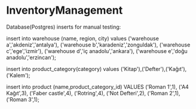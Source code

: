 ﻿# InventoryManagement
Database(Postgres) inserts for manual testing:

insert into warehouse (name, region, city)
values ('warehouse a','akdeniz','antalya'),
       ('warehouse b','karadeniz','zonguldak'),
       ('warehouse c','ege','izmir'),
       ('warehouse d','iç anadolu','ankara'),
       ('warehouse e','doğu anadolu','erzincan');

insert into product_category(category) 
values ('Kitap'),('Defter'),('Kağıt'),('Kalem');

insert into product (name,product_category_id) 
VALUES ('Roman 1',1),
       ('A4 Kağıt',3),
       ('Faber castle',4),
       ('Rotring',4),
       ('Not Defteri',2),
       ('Roman 2',1),
       ('Roman 3',1);
